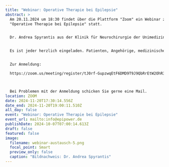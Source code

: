 ```yaml
---
title: "Webinar: Operative Therapie bei Epilepsie"
abstract: >
  Am 20.11.2024 um 18:30 findet über die Plattform "Zoom" ein Webinar zum Thema
  "Operative Therapie bei Epilepsie" statt.


  Dr. Andrea Spyrantis aus der Klinik für Neurochirurgie der Unimedizin Frankfurt am Main wird dieses Webinar halten.


  Es ist jeder herzlich eingeladen. Patienten, Angehörige, medizinisches Fachpersonal, Interessierte, etc.


  Zur Anmeldung:

  https://zoom.us/meeting/register/tJ0rf-GupzwqEtF6DMD9T9J9QbRrEtW2OhR3 



  Bei Problemen mit der Anmeldung schicken Sie gerne eine Mail.
location: ZOOM
date: 2024-11-20T17:30:14.556Z
date_end: 2024-11-20T19:00:11.510Z
all_day: false
event: "Webinar: Operative Therapie bei Epilepsie"
event_url: mailto:info@epipower.de
publishDate: 2024-10-07T07:00:14.613Z
draft: false
featured: false
image:
  filename: webinar-austausch-5.png
  focal_point: Smart
  preview_only: false
  caption: "Bildnachweis: Dr. Andrea Spyrantis"
---
```

